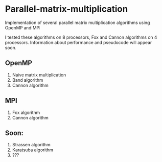 # Parallel-matrix-multiplication
Implementation of several parallel matrix multiplication algorithms using OpenMP and MPI

I tested these algorithms on 8 processors, Fox and Cannon algorithms on 4 processors.  Information about performance and pseudocode will appear soon.
## OpenMP
1. Naive matrix multiplication
1. Band algorithm
1. Cannon algorithm

## MPI
1. Fox algorithm
1. Cannon algorithm

## Soon:
1. Strassen algorithm
1. Karatsuba algorithm
1. ???
